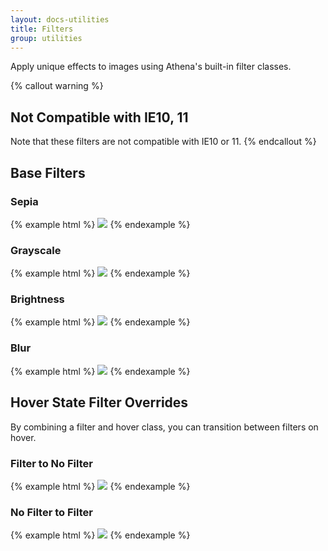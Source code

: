 ```yaml
---
layout: docs-utilities
title: Filters
group: utilities
---
```


Apply unique effects to images using Athena's built-in filter classes.

{% callout warning %}
## Not Compatible with IE10, 11
Note that these filters are not compatible with IE10 or 11.
{% endcallout %}

## Base Filters

### Sepia

{% example html %}
<img src="https://unsplash.it/255/255" class="img-fluid filter-sepia">
{% endexample %}

### Grayscale

{% example html %}
<img src="https://unsplash.it/255/255" class="img-fluid filter-grayscale">
{% endexample %}

### Brightness

{% example html %}
<img src="https://unsplash.it/255/255" class="img-fluid filter-brightness">
{% endexample %}

### Blur

{% example html %}
<img src="https://unsplash.it/255/255" class="img-fluid filter-blur">
{% endexample %}

## Hover State Filter Overrides

By combining a filter and hover class, you can transition between filters on hover.

### Filter to No Filter

{% example html %}
<img src="https://unsplash.it/255/255" class="img-fluid hover-filter-none filter-sepia">
{% endexample %}

### No Filter to Filter

{% example html %}
<img src="https://unsplash.it/255/255" class="img-fluid hover-filter-sepia">
{% endexample %}
